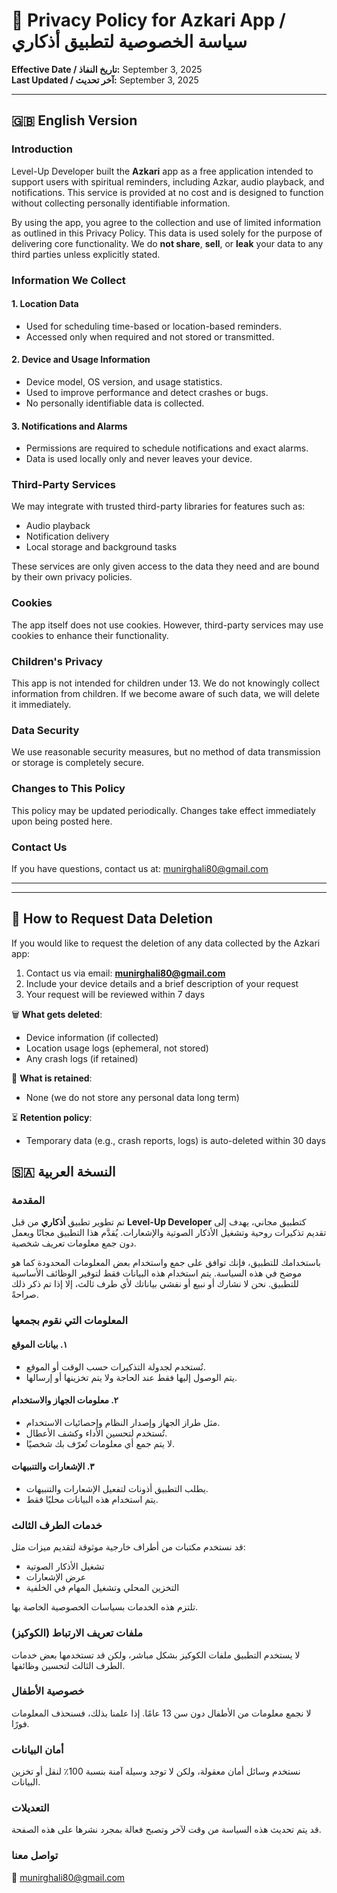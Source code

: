 # 📄 Privacy Policy for Azkari App / سياسة الخصوصية لتطبيق أذكاري

**Effective Date / تاريخ النفاذ:** September 3, 2025  
**Last Updated / آخر تحديث:** September 3, 2025

---

## 🇬🇧 English Version

### Introduction

Level-Up Developer built the **Azkari** app as a free application intended to support users with spiritual reminders, including Azkar, audio playback, and notifications. This service is provided at no cost and is designed to function without collecting personally identifiable information.

By using the app, you agree to the collection and use of limited information as outlined in this Privacy Policy. This data is used solely for the purpose of delivering core functionality. We do **not share**, **sell**, or **leak** your data to any third parties unless explicitly stated.

### Information We Collect

#### 1. Location Data
- Used for scheduling time-based or location-based reminders.
- Accessed only when required and not stored or transmitted.

#### 2. Device and Usage Information
- Device model, OS version, and usage statistics.
- Used to improve performance and detect crashes or bugs.
- No personally identifiable data is collected.

#### 3. Notifications and Alarms
- Permissions are required to schedule notifications and exact alarms.
- Data is used locally only and never leaves your device.

### Third-Party Services

We may integrate with trusted third-party libraries for features such as:
- Audio playback
- Notification delivery
- Local storage and background tasks

These services are only given access to the data they need and are bound by their own privacy policies.

### Cookies

The app itself does not use cookies. However, third-party services may use cookies to enhance their functionality.

### Children's Privacy

This app is not intended for children under 13. We do not knowingly collect information from children. If we become aware of such data, we will delete it immediately.

### Data Security

We use reasonable security measures, but no method of data transmission or storage is completely secure.

### Changes to This Policy

This policy may be updated periodically. Changes take effect immediately upon being posted here.

### Contact Us

If you have questions, contact us at: [munirghali80@gmail.com](mailto:munirghali80@gmail.com)

---
---

## 🔐 How to Request Data Deletion

If you would like to request the deletion of any data collected by the Azkari app:

1. Contact us via email: **munirghali80@gmail.com**
2. Include your device details and a brief description of your request
3. Your request will be reviewed within 7 days

🗑️ **What gets deleted**:
- Device information (if collected)
- Location usage logs (ephemeral, not stored)
- Any crash logs (if retained)

📁 **What is retained**:
- None (we do not store any personal data long term)

⏳ **Retention policy**:
- Temporary data (e.g., crash reports, logs) is auto-deleted within 30 days


## 🇸🇦 النسخة العربية

### المقدمة

تم تطوير تطبيق **أذكاري** من قبل **Level-Up Developer** كتطبيق مجاني، يهدف إلى تقديم تذكيرات روحية وتشغيل الأذكار الصوتية والإشعارات. يُقدَّم هذا التطبيق مجانًا ويعمل دون جمع معلومات تعريف شخصية.

باستخدامك للتطبيق، فإنك توافق على جمع واستخدام بعض المعلومات المحدودة كما هو موضح في هذه السياسة. يتم استخدام هذه البيانات فقط لتوفير الوظائف الأساسية للتطبيق. نحن لا نشارك أو نبيع أو نفشي بياناتك لأي طرف ثالث، إلا إذا تم ذكر ذلك صراحةً.

### المعلومات التي نقوم بجمعها

#### ١. بيانات الموقع
- تُستخدم لجدولة التذكيرات حسب الوقت أو الموقع.
- يتم الوصول إليها فقط عند الحاجة ولا يتم تخزينها أو إرسالها.

#### ٢. معلومات الجهاز والاستخدام
- مثل طراز الجهاز وإصدار النظام وإحصائيات الاستخدام.
- تُستخدم لتحسين الأداء وكشف الأعطال.
- لا يتم جمع أي معلومات تُعرّف بك شخصيًا.

#### ٣. الإشعارات والتنبيهات
- يطلب التطبيق أذونات لتفعيل الإشعارات والتنبيهات.
- يتم استخدام هذه البيانات محليًا فقط.

### خدمات الطرف الثالث

قد نستخدم مكتبات من أطراف خارجية موثوقة لتقديم ميزات مثل:
- تشغيل الأذكار الصوتية
- عرض الإشعارات
- التخزين المحلي وتشغيل المهام في الخلفية

تلتزم هذه الخدمات بسياسات الخصوصية الخاصة بها.

### ملفات تعريف الارتباط (الكوكيز)

لا يستخدم التطبيق ملفات الكوكيز بشكل مباشر، ولكن قد تستخدمها بعض خدمات الطرف الثالث لتحسين وظائفها.

### خصوصية الأطفال

لا نجمع معلومات من الأطفال دون سن 13 عامًا. إذا علمنا بذلك، فسنحذف المعلومات فورًا.

### أمان البيانات

نستخدم وسائل أمان معقولة، ولكن لا توجد وسيلة آمنة بنسبة 100٪ لنقل أو تخزين البيانات.

### التعديلات

قد يتم تحديث هذه السياسة من وقت لآخر وتصبح فعالة بمجرد نشرها على هذه الصفحة.

### تواصل معنا

📧 [munirghali80@gmail.com](mailto:munirghali80@gmail.com)

